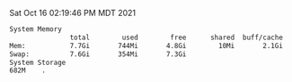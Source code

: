 Sat Oct 16 02:19:46 PM MDT 2021
```bash
System Memory
               total        used        free      shared  buff/cache   available
Mem:           7.7Gi       744Mi       4.8Gi        10Mi       2.1Gi       6.6Gi
Swap:          7.6Gi       354Mi       7.3Gi
System Storage
682M	.
```
